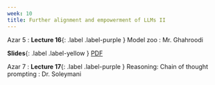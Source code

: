 ```yaml
---
week: 10
title: Further alignment and empowerment of LLMs II
---
```


Azar 5
: **Lecture 16**{: .label .label-purple } Model zoo
  : Mr. Ghahroodi

  **Slides**{: .label .label-yellow } [PDF](../assets/lectures/Model-Zoo.pdf)

Azar 7
: **Lecture 17**{: .label .label-purple } Reasoning: Chain of thought prompting
  : Dr. Soleymani